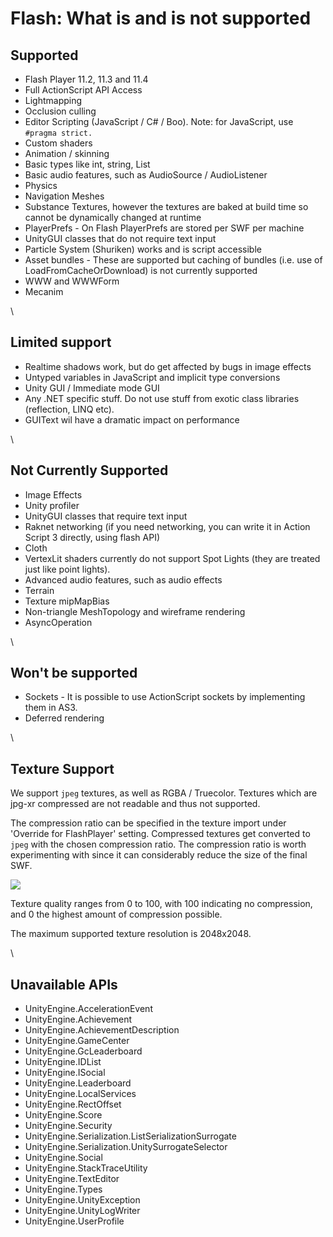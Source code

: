 Flash: What is and is not supported
===================================


Supported
---------


* Flash Player 11.2, 11.3 and 11.4
* Full ActionScript API Access
* Lightmapping
* Occlusion culling
* Editor Scripting (JavaScript / C# / Boo). Note: for JavaScript, use `#pragma strict.`
* Custom shaders
* Animation / skinning
* Basic types like int, string, List
* Basic audio features, such as AudioSource / AudioListener
* Physics
* Navigation Meshes
* Substance Textures, however the textures are baked at build time so cannot be dynamically changed at runtime
* PlayerPrefs - On Flash PlayerPrefs are stored per SWF per machine
* UnityGUI classes that do not require text input
* Particle System (Shuriken) works and is script accessible
* Asset bundles - These are supported but caching of bundles (i.e. use of LoadFromCacheOrDownload) is not currently supported
* WWW and WWWForm
* Mecanim

\\

Limited support
---------------

* Realtime shadows work, but do get affected by bugs in image effects
* Untyped variables in JavaScript and implicit type conversions
* Unity GUI / Immediate mode GUI
* Any .NET specific stuff. Do not use stuff from exotic class libraries (reflection, LINQ etc).
* GUIText wil have a dramatic impact on performance

\\

Not Currently Supported
-----------------------

* Image Effects
* Unity profiler
* UnityGUI classes that require text input
* Raknet networking (if you need networking, you can write it in Action Script 3 directly, using flash API)
* Cloth
* VertexLit shaders currently do not support Spot Lights (they are treated just like point lights).
* Advanced audio features, such as audio effects
* Terrain
* Texture mipMapBias
* Non-triangle MeshTopology and wireframe rendering
* AsyncOperation

\\

Won't be supported
------------------

* Sockets - It is possible to use ActionScript sockets by implementing them in AS3.
* Deferred rendering

\\

Texture Support
---------------


We support `jpeg` textures, as well as RGBA / Truecolor. Textures which are jpg-xr compressed are not readable and thus not supported.

The compression ratio can be specified in the texture import under 'Override for FlashPlayer' setting.  Compressed textures get converted to `jpeg` with the chosen compression ratio.  The compression ratio is worth experimenting with since it can considerably reduce the size of the final SWF.

![](http://docwiki.hq.unity3d.com/uploads/Main/flashtextureoverride.png)  

Texture quality ranges from 0 to 100, with 100 indicating no compression, and 0 the highest amount of compression possible.  

The maximum supported texture resolution is 2048x2048.

\\

Unavailable APIs
----------------

* UnityEngine.AccelerationEvent
* UnityEngine.Achievement
* UnityEngine.AchievementDescription
* UnityEngine.GameCenter
* UnityEngine.GcLeaderboard
* UnityEngine.IDList
* UnityEngine.ISocial
* UnityEngine.Leaderboard
* UnityEngine.LocalServices
* UnityEngine.RectOffset
* UnityEngine.Score
* UnityEngine.Security
* UnityEngine.Serialization.ListSerializationSurrogate
* UnityEngine.Serialization.UnitySurrogateSelector
* UnityEngine.Social
* UnityEngine.StackTraceUtility
* UnityEngine.TextEditor
* UnityEngine.Types
* UnityEngine.UnityException
* UnityEngine.UnityLogWriter
* UnityEngine.UserProfile
